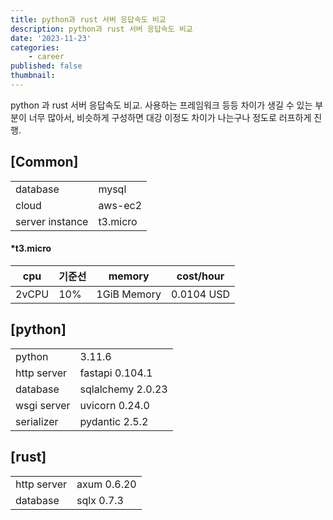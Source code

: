```yaml
---
title: python과 rust 서버 응답속도 비교
description: python과 rust 서버 응답속도 비교
date: '2023-11-23'
categories:
    - career
published: false
thumbnail: 
---
```



python 과 rust 서버 응답속도 비교.
사용하는 프레임워크 등등 차이가 생길 수 있는 부분이 너무 많아서, 비슷하게 구성하면 대강 이정도 차이가 나는구나 정도로 러프하게 진행.

## [Common]

|||  
|---|---|  
|database|mysql|
|cloud|aws-ec2 |
|server instance|t3.micro|

#### *t3.micro 
|cpu|기준선|memory|cost/hour|
|---|---|---|---|
|2vCPU|10%|1GiB Memory|0.0104 USD|

## [python]
|||  
|---|---|  
|python|3.11.6|
|http server|fastapi 0.104.1|  
|database|sqlalchemy 2.0.23|
|wsgi server|uvicorn 0.24.0|
|serializer|pydantic 2.5.2|

## [rust]
|||  
|---|---| 
|http server|axum 0.6.20|  
|database|sqlx 0.7.3|

